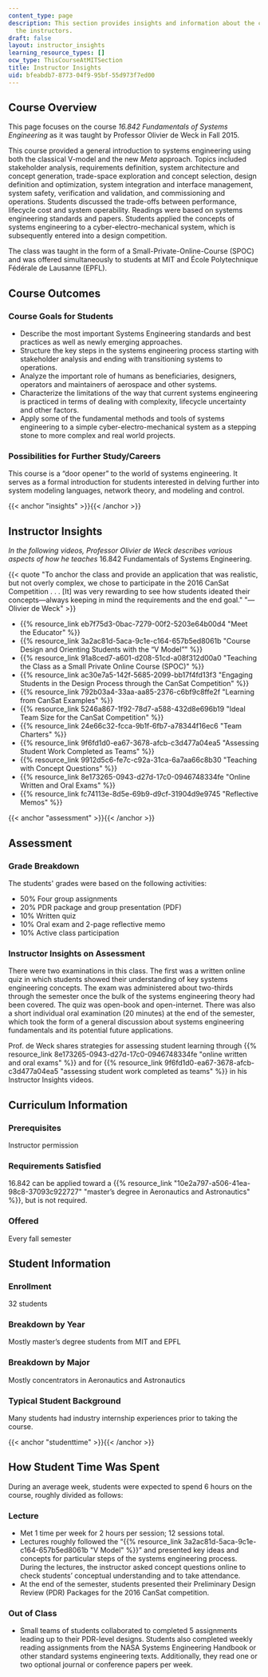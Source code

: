```yaml
---
content_type: page
description: This section provides insights and information about the course from
  the instructors.
draft: false
layout: instructor_insights
learning_resource_types: []
ocw_type: ThisCourseAtMITSection
title: Instructor Insights
uid: bfeabdb7-8773-04f9-95bf-55d973f7ed00
---
```

## Course Overview

This page focuses on the course *16.842 Fundamentals of Systems Engineering* as it was taught by Professor Olivier de Weck in Fall 2015.

This course provided a general introduction to systems engineering using both the classical V-model and the new *Meta* approach. Topics included stakeholder analysis, requirements definition, system architecture and concept generation, trade-space exploration and concept selection, design definition and optimization, system integration and interface management, system safety, verification and validation, and commissioning and operations. Students discussed the trade-offs between performance, lifecycle cost and system operability. Readings were based on systems engineering standards and papers. Students applied the concepts of systems engineering to a cyber-electro-mechanical system, which is subsequently entered into a design competition.

The class was taught in the form of a Small-Private-Online-Course (SPOC) and was offered simultaneously to students at MIT and École Polytechnique Fédérale de Lausanne (EPFL).

## Course Outcomes

### Course Goals for Students

- Describe the most important Systems Engineering standards and best practices as well as newly emerging approaches.
- Structure the key steps in the systems engineering process starting with stakeholder analysis and ending with transitioning systems to operations.
- Analyze the important role of humans as beneficiaries, designers, operators and maintainers of aerospace and other systems.
- Characterize the limitations of the way that current systems engineering is practiced in terms of dealing with complexity, lifecycle uncertainty and other factors.
- Apply some of the fundamental methods and tools of systems engineering to a simple cyber-electro-mechanical system as a stepping stone to more complex and real world projects.

### Possibilities for Further Study/Careers

This course is a “door opener” to the world of systems engineering. It serves as a formal introduction for students interested in delving further into system modeling languages, network theory, and modeling and control.

{{< anchor "insights" >}}{{< /anchor >}}

## Instructor Insights

*In the following videos, Professor Olivier de Weck describes various aspects of how he teaches* 16.842 Fundamentals of Systems Engineering.

{{< quote "To anchor the class and provide an application that was realistic, but not overly complex, we chose to participate in the 2016 CanSat Competition . . . [It] was very rewarding to see how students ideated their concepts—always keeping in mind the requirements and the end goal." "— Olivier de Weck" >}}

- {{% resource_link eb7f75d3-0bac-7279-00f2-5203e64b00d4 "Meet the Educator" %}}
- {{% resource_link 3a2ac81d-5aca-9c1e-c164-657b5ed8061b "Course Design and Orienting Students with the “V Model”" %}}
- {{% resource_link 91a8ced7-a601-d208-51cd-a08f312d00a0 "Teaching the Class as a Small Private Online Course (SPOC)" %}}
- {{% resource_link ac30e7a5-142f-5685-2099-bb17f4fd13f3 "Engaging Students in the Design Process through the CanSat Competition" %}}
- {{% resource_link 792b03a4-33aa-aa85-2376-c6bf9c8ffe2f "Learning from CanSat Examples" %}}
- {{% resource_link 5246a867-1f92-78d7-a588-432d8e696b19 "Ideal Team Size for the CanSat Competition" %}}
- {{% resource_link 24e66c32-fcca-9b1f-6fb7-a78344f16ec6 "Team Charters" %}}
- {{% resource_link 9f6fd1d0-ea67-3678-afcb-c3d477a04ea5 "Assessing Student Work Completed as Teams" %}}
- {{% resource_link 9912d5c6-fe7c-c92a-31ca-6a7aa66c8b30 "Teaching with Concept Questions" %}}
- {{% resource_link 8e173265-0943-d27d-17c0-0946748334fe "Online Written and Oral Exams" %}}
- {{% resource_link fc74113e-8d5e-69b9-d9cf-31904d9e9745 "Reflective Memos" %}}

{{< anchor "assessment" >}}{{< /anchor >}}

## Assessment

### Grade Breakdown

The students' grades were based on the following activities:

- 50% Four group assignments
- 20% PDR package and group presentation (PDF)
- 10% Written quiz
- 10% Oral exam and 2-page reflective memo
- 10% Active class participation

### Instructor Insights on Assessment

There were two examinations in this class. The first was a written online quiz in which students showed their understanding of key systems engineering concepts. The exam was administered about two-thirds through the semester once the bulk of the systems engineering theory had been covered. The quiz was open-book and open-internet. There was also a short individual oral examination (20 minutes) at the end of the semester, which took the form of a general discussion about systems engineering fundamentals and its potential future applications.

Prof. de Weck shares strategies for assessing student learning through {{% resource_link 8e173265-0943-d27d-17c0-0946748334fe "online written and oral exams" %}} and for {{% resource_link 9f6fd1d0-ea67-3678-afcb-c3d477a04ea5 "assessing student work completed as teams" %}} in his Instructor Insights videos.

## Curriculum Information

### Prerequisites

Instructor permission

### Requirements Satisfied

16.842 can be applied toward a {{% resource_link "10e2a797-a506-41ea-98c8-37093c922727" "master’s degree in Aeronautics and Astronautics" %}}, but is not required.  

### Offered

Every fall semester

## Student Information

### Enrollment

32 students

### Breakdown by Year

Mostly master’s degree students from MIT and EPFL

### Breakdown by Major

Mostly concentrators in Aeronautics and Astronautics

### Typical Student Background

Many students had industry internship experiences prior to taking the course.

{{< anchor "studenttime" >}}{{< /anchor >}}

## How Student Time Was Spent

During an average week, students were expected to spend 6 hours on the course, roughly divided as follows:

### Lecture

- Met 1 time per week for 2 hours per session; 12 sessions total.
- Lectures roughly followed the “{{% resource_link 3a2ac81d-5aca-9c1e-c164-657b5ed8061b "V Model" %}}” and presented key ideas and concepts for particular steps of the systems engineering process. During the lectures, the instructor asked concept questions online to check students’ conceptual understanding and to take attendance.
- At the end of the semester, students presented their Preliminary Design Review (PDR) Packages for the 2016 CanSat competition.

### Out of Class

- Small teams of students collaborated to completed 5 assignments leading up to their PDR-level designs. Students also completed weekly reading assignments from the NASA Systems Engineering Handbook or other standard systems engineering texts. Additionally, they read one or two optional journal or conference papers per week.